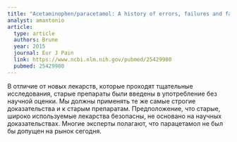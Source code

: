 ```yaml
---
title: "Acetaminophen/paracetamol: A history of errors, failures and false decisions"
analyst: amantonio
article:
  type: article
  authors: Brune
  year: 2015
  journal: Eur J Pain
  link: https://www.ncbi.nlm.nih.gov/pubmed/25429980
  pubmed: 25429980
---
```


В отличие от новых лекарств, которые проходят тщательные исследования, старые препараты были введены в употребление без научной оценки. Мы должны применять те же самые строгие доказательства и к старым препаратам. Предположение, что старые, широко используемые лекарства безопасны, не основано на научных доказательствах.
Многие эксперты полагают, что парацетамол не был бы допущен на рынок сегодня.
